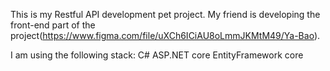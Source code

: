 This is my Restful API development pet project.
My friend is developing the front-end part of the project(https://www.figma.com/file/uXCh6ICiAU8oLmmJKMtM49/Ya-Bao).

I am using the following stack:
C#
ASP.NET core
EntityFramework core

